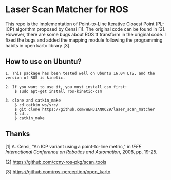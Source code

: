 # Laser Scan Matcher for ROS
This repo is the implementation of Point-to-Line Iterative Closest Point (PL-ICP) algorithm proposed by Censi [1]. The original code can be found in [2]. However, there are some bugs about ROS tf transform in the original code. I fixed the bugs and added the mapping module following the programming habits in open karto library [3].

## How to use on Ubuntu?
    1. This package has been tested well on Ubuntu 16.04 LTS, and the version of ROS is kinetic.
    
    2. If you want to use it, you must install csm first:
        $ sudo apt-get install ros-kinetic-csm
        
    3. clone and catkin_make
        $ cd catkin_ws/src/
        $ git clone https://github.com/WENJIAN0629/laser_scan_matcher
        $ cd..
        $ catkin_make
  

## Thanks

[1] A. Censi, "An ICP variant using a point-to-line metric," in *IEEE International Conference on Robotics and Automation*, 2008, pp. 19-25.

[2] https://github.com/ccny-ros-pkg/scan_tools

[3] https://github.com/ros-perception/open_karto
